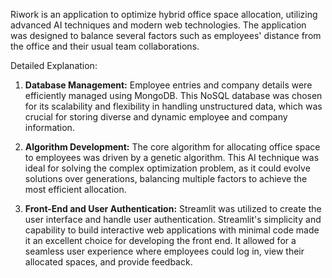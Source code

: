 Riwork is an application to optimize hybrid office space allocation, utilizing advanced AI techniques and modern web technologies. The application was designed to balance several factors such as employees' distance from the office and their usual team collaborations.

Detailed Explanation:

1. **Database Management:** Employee entries and company details were efficiently managed using MongoDB. This NoSQL database was chosen for its scalability and flexibility in handling unstructured data, which was crucial for storing diverse and dynamic employee and company information.

2. **Algorithm Development:** The core algorithm for allocating office space to employees was driven by a genetic algorithm. This AI technique was ideal for solving the complex optimization problem, as it could evolve solutions over generations, balancing multiple factors to achieve the most efficient allocation.

3. **Front-End and User Authentication:** Streamlit was utilized to create the user interface and handle user authentication. Streamlit's simplicity and capability to build interactive web applications with minimal code made it an excellent choice for developing the front end. It allowed for a seamless user experience where employees could log in, view their allocated spaces, and provide feedback.
